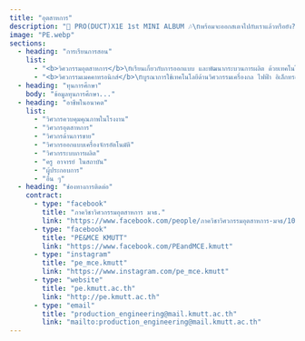 ```yaml
---
title: "อุตสาหการ"
description: "🎉 PRO(DUCT)X1E 1st MINI ALBUM 🎶\nพร้อมจะออกสเตจไปกับเราแล้วหรือยัง?\nพบกับ คอนเสิร์ตสุดพิเศษจาก ภาควิศวกรรมอุตสาหการ ในงาน KMUTT Engineering Open House 2025\n✨ เตรียมตัวมาเป็นแฟนคลับ PRO(DUCT)X1E กันได้เลย\nเพราะนี่คือ มินิคอนเสิร์ตที่ทั้งมันส์ ทั้งได้ความรู้ 🎤🧑‍🔧\nแล้วพบกันน๊าา 🎶"
image: "PE.webp"
sections:
  - heading: "การเรียนการสอน"
    list:
      - "<b>วิศวกรรมอุตสาหการ</b>\nเรียนเกี่ยวกับการออกแบบ และพัฒนากระบวนการผลิต ด้วยเทคโนโลยี เช่น งานโลหการ งานเชื่อม การผลิตด้วยเครื่องจักรกล การผลิตด้วยระบบอัตโนมัติ การควบคุมคุณภาพ เพื่อเพิ่มประสิทธิภาพ ลดของเสียและลดต้นทุน รวมถึง การออกแบบโครงสร้างองค์กร การจัดการโลจิสติกส์และ Supply Chain ตลอดจนการวิเคราะห์ข้อมูลด้วยสถิติและ AI"
      - "<b>วิศวกรรมเมคคาทรอนิกส์</b>\nบูรณาการใช้เทคโนโลยีด้านวิศวกรรมเครื่องกล ไฟฟ้า อิเล็กทรอนิกส์ คอมพิวเตอร์ เซ็นเซอร์ และระบบควบคุม เพื่อพัฒนาระบบอัตโนมัติ รวมถึงการเขียนโปรแกรมไมโครคอนโทรลเลอร์ AI และ การวิเคราะห์ข้อมูล ตลอดจนการออกแบบเครื่องจักร ผลิตภัณฑ์ ด้วยระบบอัจฉริยะ และเซ็นเซอร์"
  - heading: "ทุนการศึกษา"
    body: "ข้อมูลทุนการศึกษา..."
  - heading: "อาชีพในอนาคต"
    list:
      - "วิศวกรควบคุมคุณภาพในโรงงาน"
      - "วิศวกรอุตสาหการ"
      - "วิศวกรด้านการขาย"
      - "วิศวกรออกแบบเครื่องจักรอัตโนมัติ"
      - "วิศวกรระบบการผลิต"
      - "ครู อาจารย์ ในสถาบัน"
      - "ผู้ประกอบการ"
      - "อื่น ๆ"
  - heading: "ช่องทางการติดต่อ"
    contract:
      - type: "facebook"
        title: "ภาควิชาวิศวกรรมอุตสาหการ มจธ."
        link: "https://www.facebook.com/people/ภาควิชาวิศวกรรมอุตสาหการ-มจธ/100063531941398/"
      - type: "facebook"
        title: "PE&MCE KMUTT"
        link: "https://www.facebook.com/PEandMCE.kmutt"
      - type: "instagram"
        title: "pe_mce.kmutt"
        link: "https://www.instagram.com/pe_mce.kmutt"
      - type: "website"
        title: "pe.kmutt.ac.th"
        link: "http://pe.kmutt.ac.th"
      - type: "email"
        title: "production_engineering@mail.kmutt.ac.th"
        link: "mailto:production_engineering@mail.kmutt.ac.th"
---
```

